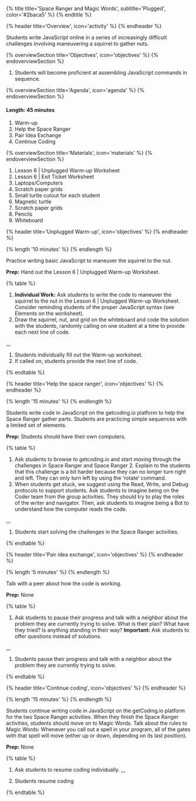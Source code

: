 {% title title='Space Ranger and Magic Words', subtitle='Plugged', color='#2baca5' %}
{% endtitle %}

{% header title='Overview', icon='activity' %}
{% endheader %}

Students write JavaScript online in a series of increasingly difficult challenges involving maneuvering a squirrel to gather nuts.

{% overviewSection title='Objectives', icon='objectives' %}
{% endoverviewSection %}

1. Students will become proficient at assembling JavaScript commands in sequence.

{% overviewSection title='Agenda', icon='agenda' %}
{% endoverviewSection %}

#### Length: 45 minutes

1. Warm-up
2. Help the Space Ranger
3. Pair Idea Exchange
4. Continue Coding

{% overviewSection title='Materials', icon='materials' %}
{% endoverviewSection %}

1. Lesson 6 | Unplugged Warm-up Worksheet
1. Lesson 6 | Exit Ticket Worksheet
1. Laptops/Computers
1. Scratch paper grids
1. Small turtle cutout for each student
1. Magnetic turtle
1. Scratch paper grids
1. Pencils
1. Whiteboard

{% header title='Unplugged Warm-up', icon='objectives' %}
{% endheader %}

{% length '10 minutes' %}
{% endlength %}

Practice writing basic JavaScript to maneuver the squirrel to the nut.

**Prep:** Hand out the Lesson 6 | Unplugged Warm-up Worksheet.

{% table %}

1) **Individual Work:** Ask students to write the code to maneuver the squirrel to the nut in the Lesson 6 | Unplugged Warm-up Worksheet. Consider reminding students of the proper JavaScript syntax (see Elements on the worksheet).
2) Draw the squirrel, nut, and grid on the whiteboard and code the solution with the students, randomly calling on one student at a time to provide each next line of code.

,,,

1) Students individually fill out the Warm-up worksheet.
2) If called on, students provide the next line of code.

{% endtable %}

{% header title='Help the space ranger', icon='objectives' %}
{% endheader %}

{% length '15 minutes' %}
{% endlength %}

Students write code in JavaScript on the getcoding.io platform to help the Space Ranger gather parts. Students are practicing simple sequences with a limited set of elements.

**Prep:** Students should have their own computers.

{% table %}

1) Ask students to browse to getcoding.io and start moving through the challenges in Space Ranger and Space Ranger 2. Explain to the students that this challenge is a bit harder because they can no longer turn right and left. They can only turn left by using the ‘rotate’ command.
2) When students get stuck, we suggest using the Read, Write, and Debug protocols to support students. Ask students to imagine being on the Coder team from the group activities. They should try to play the roles of the writer and navigator. Then, ask students to imagine being a Bot to understand how the computer reads the code.

,,,

1) Students start solving the challenges in the Space Ranger activities.

{% endtable %}

{% header title='Pair idea exchange', icon='objectives' %}
{% endheader %}

{% length '5 minutes' %}
{% endlength %}

Talk with a peer about how the code is working.

**Prep:** None

{% table %}

1) Ask students to pause their progress and talk with a neighbor about the problem they are currently trying to solve. What is their plan? What have they tried? Is anything standing in their way? **Important:** Ask students to offer questions instead of solutions.

,,,

1) Students pause their progress and talk with a neighbor about the problem they are currently trying to solve.

{% endtable %}

{% header title='Continue coding', icon='objectives' %}
{% endheader %}

{% length '15 minutes' %}
{% endlength %}

Students continue writing code in JavaScript on the getCoding.io platform for the two Space Ranger activities. When they finish the Space Ranger activities, students should move on to Magic Words. Talk about the rules to Magic Words: Whenever you call out a spell in your program, all of the gates with that spell will move (either up or down, depending on its last position).

**Prep:** None

{% table %}

1) Ask students to resume coding individually.
,,,

1) Students resume coding

{% endtable %}
